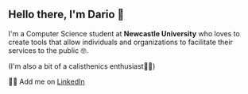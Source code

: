 ## Hello there, I'm Dario 👋
I'm a Computer Science student at **Newcastle University** who loves to create tools that allow individuals and organizations to facilitate their services to the public 🤓.

(I'm also a bit of a calisthenics enthusiast🤸‍♂️)

🙋‍♂️ Add me on [LinkedIn](https://www.linkedin.com/in/dario-labrador-alonso-a20076243/)
